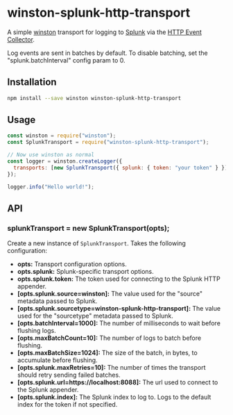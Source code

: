 # winston-splunk-http-transport

A simple [winston] transport for logging to [Splunk] via the [HTTP Event Collector].

Log events are sent in batches by default. To disable batching, set the "splunk.batchInterval" config param to 0.

## Installation

```sh
npm install --save winston winston-splunk-http-transport
```

## Usage

```javascript
const winston = require("winston");
const SplunkTransport = require("winston-splunk-http-transport");

// Now use winston as normal
const logger = winston.createLogger({
  transports: [new SplunkTransport({ splunk: { token: "your token" } })]
});

logger.info("Hello world!");
```

## API

### splunkTransport = new SplunkTransport(opts);

Create a new instance of `SplunkTransport`. Takes the following configuration:

- **opts:** Transport configuration options.
- **opts.splunk:** Splunk-specific transport options.
- **opts.splunk.token:** The token used for connecting to the Splunk HTTP appender.
- **[opts.splunk.source=winston]:** The value used for the "source" metadata passed to Splunk.
- **[opts.splunk.sourcetype=winston-splunk-http-transport]:** The value used for the "sourcetype" metadata passed to Splunk.
- **[opts.batchInterval=1000]:** The number of milliseconds to wait before flushing logs.
- **[opts.maxBatchCount=10]:** The number of logs to batch before flushing.
- **[opts.maxBatchSize=1024]:** The size of the batch, in bytes, to accumulate before flushing.
- **[opts.splunk.maxRetries=10]:** The number of times the transport should retry sending failed batches.
- **[opts.splunk.url=https://localhost:8088]:** The url used to connect to the Splunk appender.
- **[opts.splunk.index]:** The Splunk index to log to. Logs to the default index for the token if not specified.

[winston]: https://github.com/winstonjs/winston
[splunk]: http://www.splunk.com
[http event collector]: http://dev.splunk.com/view/event-collector/SP-CAAAE6M
